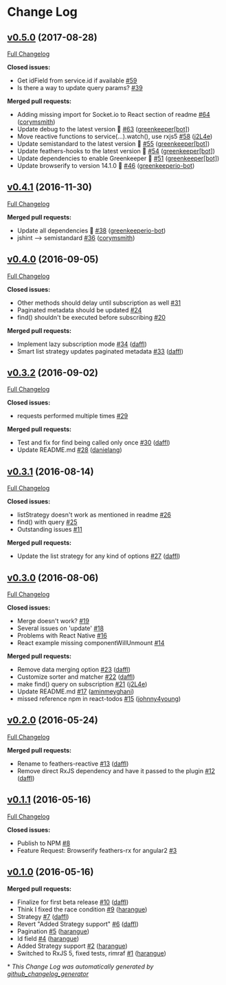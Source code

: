 # Change Log

## [v0.5.0](https://github.com/feathersjs/feathers-reactive/tree/v0.5.0) (2017-08-28)
[Full Changelog](https://github.com/feathersjs/feathers-reactive/compare/v0.4.1...v0.5.0)

**Closed issues:**

- Get idField from service.id if available [\#59](https://github.com/feathersjs/feathers-reactive/issues/59)
- Is there a way to update query params? [\#39](https://github.com/feathersjs/feathers-reactive/issues/39)

**Merged pull requests:**

- Adding missing import for Socket.io to React section of readme [\#64](https://github.com/feathersjs/feathers-reactive/pull/64) ([corymsmith](https://github.com/corymsmith))
- Update debug to the latest version 🚀 [\#63](https://github.com/feathersjs/feathers-reactive/pull/63) ([greenkeeper[bot]](https://github.com/apps/greenkeeper))
- Move reactive functions to service\(...\).watch\(\), use rxjs5 [\#58](https://github.com/feathersjs/feathers-reactive/pull/58) ([j2L4e](https://github.com/j2L4e))
- Update semistandard to the latest version 🚀 [\#55](https://github.com/feathersjs/feathers-reactive/pull/55) ([greenkeeper[bot]](https://github.com/apps/greenkeeper))
- Update feathers-hooks to the latest version 🚀 [\#54](https://github.com/feathersjs/feathers-reactive/pull/54) ([greenkeeper[bot]](https://github.com/apps/greenkeeper))
- Update dependencies to enable Greenkeeper 🌴 [\#51](https://github.com/feathersjs/feathers-reactive/pull/51) ([greenkeeper[bot]](https://github.com/apps/greenkeeper))
- Update browserify to version 14.1.0 🚀 [\#46](https://github.com/feathersjs/feathers-reactive/pull/46) ([greenkeeperio-bot](https://github.com/greenkeeperio-bot))

## [v0.4.1](https://github.com/feathersjs/feathers-reactive/tree/v0.4.1) (2016-11-30)
[Full Changelog](https://github.com/feathersjs/feathers-reactive/compare/v0.4.0...v0.4.1)

**Merged pull requests:**

- Update all dependencies 🌴 [\#38](https://github.com/feathersjs/feathers-reactive/pull/38) ([greenkeeperio-bot](https://github.com/greenkeeperio-bot))
- jshint —\> semistandard [\#36](https://github.com/feathersjs/feathers-reactive/pull/36) ([corymsmith](https://github.com/corymsmith))

## [v0.4.0](https://github.com/feathersjs/feathers-reactive/tree/v0.4.0) (2016-09-05)
[Full Changelog](https://github.com/feathersjs/feathers-reactive/compare/v0.3.2...v0.4.0)

**Closed issues:**

- Other methods should delay until subscription as well [\#31](https://github.com/feathersjs/feathers-reactive/issues/31)
- Paginated metadata should be updated [\#24](https://github.com/feathersjs/feathers-reactive/issues/24)
- find\(\) shouldn't be executed before subscribing [\#20](https://github.com/feathersjs/feathers-reactive/issues/20)

**Merged pull requests:**

- Implement lazy subscription mode [\#34](https://github.com/feathersjs/feathers-reactive/pull/34) ([daffl](https://github.com/daffl))
- Smart list strategy updates paginated metadata [\#33](https://github.com/feathersjs/feathers-reactive/pull/33) ([daffl](https://github.com/daffl))

## [v0.3.2](https://github.com/feathersjs/feathers-reactive/tree/v0.3.2) (2016-09-02)
[Full Changelog](https://github.com/feathersjs/feathers-reactive/compare/v0.3.1...v0.3.2)

**Closed issues:**

- requests performed multiple times [\#29](https://github.com/feathersjs/feathers-reactive/issues/29)

**Merged pull requests:**

- Test and fix for find being called only once [\#30](https://github.com/feathersjs/feathers-reactive/pull/30) ([daffl](https://github.com/daffl))
- Update README.md [\#28](https://github.com/feathersjs/feathers-reactive/pull/28) ([danielang](https://github.com/danielang))

## [v0.3.1](https://github.com/feathersjs/feathers-reactive/tree/v0.3.1) (2016-08-14)
[Full Changelog](https://github.com/feathersjs/feathers-reactive/compare/v0.3.0...v0.3.1)

**Closed issues:**

- listStrategy doesn't work as mentioned in readme [\#26](https://github.com/feathersjs/feathers-reactive/issues/26)
- find\(\) with query [\#25](https://github.com/feathersjs/feathers-reactive/issues/25)
- Outstanding issues [\#11](https://github.com/feathersjs/feathers-reactive/issues/11)

**Merged pull requests:**

- Update the list strategy for any kind of options [\#27](https://github.com/feathersjs/feathers-reactive/pull/27) ([daffl](https://github.com/daffl))

## [v0.3.0](https://github.com/feathersjs/feathers-reactive/tree/v0.3.0) (2016-08-06)
[Full Changelog](https://github.com/feathersjs/feathers-reactive/compare/v0.2.0...v0.3.0)

**Closed issues:**

- Merge doesn't work? [\#19](https://github.com/feathersjs/feathers-reactive/issues/19)
- Several issues on 'update' [\#18](https://github.com/feathersjs/feathers-reactive/issues/18)
- Problems with React Native [\#16](https://github.com/feathersjs/feathers-reactive/issues/16)
- React example missing componentWillUnmount [\#14](https://github.com/feathersjs/feathers-reactive/issues/14)

**Merged pull requests:**

- Remove data merging option [\#23](https://github.com/feathersjs/feathers-reactive/pull/23) ([daffl](https://github.com/daffl))
- Customize sorter and matcher [\#22](https://github.com/feathersjs/feathers-reactive/pull/22) ([daffl](https://github.com/daffl))
- make find\(\) query on subscription [\#21](https://github.com/feathersjs/feathers-reactive/pull/21) ([j2L4e](https://github.com/j2L4e))
- Update README.md [\#17](https://github.com/feathersjs/feathers-reactive/pull/17) ([aminmeyghani](https://github.com/aminmeyghani))
- missed reference npm in react-todos [\#15](https://github.com/feathersjs/feathers-reactive/pull/15) ([johnny4young](https://github.com/johnny4young))

## [v0.2.0](https://github.com/feathersjs/feathers-reactive/tree/v0.2.0) (2016-05-24)
[Full Changelog](https://github.com/feathersjs/feathers-reactive/compare/v0.1.1...v0.2.0)

**Merged pull requests:**

- Rename to feathers-reactive [\#13](https://github.com/feathersjs/feathers-reactive/pull/13) ([daffl](https://github.com/daffl))
- Remove direct RxJS dependency and have it passed to the plugin [\#12](https://github.com/feathersjs/feathers-reactive/pull/12) ([daffl](https://github.com/daffl))

## [v0.1.1](https://github.com/feathersjs/feathers-reactive/tree/v0.1.1) (2016-05-16)
[Full Changelog](https://github.com/feathersjs/feathers-reactive/compare/v0.1.0...v0.1.1)

**Closed issues:**

- Publish to NPM [\#8](https://github.com/feathersjs/feathers-reactive/issues/8)
- Feature Request: Browserify feathers-rx for angular2 [\#3](https://github.com/feathersjs/feathers-reactive/issues/3)

## [v0.1.0](https://github.com/feathersjs/feathers-reactive/tree/v0.1.0) (2016-05-16)
**Merged pull requests:**

- Finalize for first beta release [\#10](https://github.com/feathersjs/feathers-reactive/pull/10) ([daffl](https://github.com/daffl))
- Think I fixed the race condition [\#9](https://github.com/feathersjs/feathers-reactive/pull/9) ([harangue](https://github.com/harangue))
- Strategy [\#7](https://github.com/feathersjs/feathers-reactive/pull/7) ([daffl](https://github.com/daffl))
- Revert "Added Strategy support" [\#6](https://github.com/feathersjs/feathers-reactive/pull/6) ([daffl](https://github.com/daffl))
- Pagination [\#5](https://github.com/feathersjs/feathers-reactive/pull/5) ([harangue](https://github.com/harangue))
- Id field [\#4](https://github.com/feathersjs/feathers-reactive/pull/4) ([harangue](https://github.com/harangue))
- Added Strategy support [\#2](https://github.com/feathersjs/feathers-reactive/pull/2) ([harangue](https://github.com/harangue))
- Switched to RxJS 5, fixed tests, rimraf [\#1](https://github.com/feathersjs/feathers-reactive/pull/1) ([harangue](https://github.com/harangue))



\* *This Change Log was automatically generated by [github_changelog_generator](https://github.com/skywinder/Github-Changelog-Generator)*